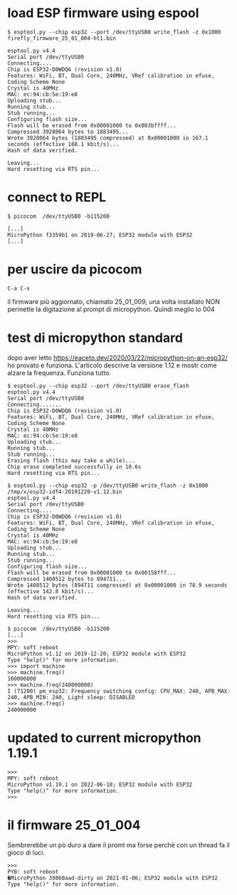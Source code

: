 
# load ESP firmware using espool

	$ esptool.py --chip esp32 --port /dev/ttyUSB0 write_flash -z 0x1000 firefly_firmware_25_01_004-ht1.bin
```
esptool.py v4.4
Serial port /dev/ttyUSB0
Connecting....
Chip is ESP32-D0WDQ6 (revision v1.0)
Features: WiFi, BT, Dual Core, 240MHz, VRef calibration in efuse, Coding Scheme None
Crystal is 40MHz
MAC: ec:94:cb:5e:19:e8
Uploading stub...
Running stub...
Stub running...
Configuring flash size...
Flash will be erased from 0x00001000 to 0x003bffff...
Compressed 3928064 bytes to 1883495...
Wrote 3928064 bytes (1883495 compressed) at 0x00001000 in 167.1 seconds (effective 188.1 kbit/s)...
Hash of data verified.

Leaving...
Hard resetting via RTS pin...
```

# connect to REPL

	$ picocom  /dev/ttyUSB0 -b115200
```
[...]
MicroPython f3359b1 on 2019-06-27; ESP32 module with ESP32
[...]
```

# per uscire da picocom

	C-a C-x

il firmware più aggiornato, chiamato 25_01_009, una volta installato
NON permette la digitazione al prompt di micropython. Quindi meglio lo 004


# test di micropython standard

dopo aver letto https://eaceto.dev/2020/03/22/micropython-on-an-esp32/
ho provato e funziona. L'articolo descrive la versione 1.12 e mostr
come alzare la frequenza. Funziona tutto.

```
$ esptool.py --chip esp32 --port /dev/ttyUSB0 erase_flash
esptool.py v4.4
Serial port /dev/ttyUSB0
Connecting.......
Chip is ESP32-D0WDQ6 (revision v1.0)
Features: WiFi, BT, Dual Core, 240MHz, VRef calibration in efuse, Coding Scheme None
Crystal is 40MHz
MAC: ec:94:cb:5e:19:e8
Uploading stub...
Running stub...
Stub running...
Erasing flash (this may take a while)...
Chip erase completed successfully in 10.6s
Hard resetting via RTS pin...
```

```
$ esptool.py --chip esp32 -p /dev/ttyUSB0 write_flash -z 0x1000 /tmp/x/esp32-idf4-20191220-v1.12.bin 
esptool.py v4.4
Serial port /dev/ttyUSB0
Connecting....
Chip is ESP32-D0WDQ6 (revision v1.0)
Features: WiFi, BT, Dual Core, 240MHz, VRef calibration in efuse, Coding Scheme None
Crystal is 40MHz
MAC: ec:94:cb:5e:19:e8
Uploading stub...
Running stub...
Stub running...
Configuring flash size...
Flash will be erased from 0x00001000 to 0x00158fff...
Compressed 1408512 bytes to 894711...
Wrote 1408512 bytes (894711 compressed) at 0x00001000 in 78.9 seconds (effective 142.8 kbit/s)...
Hash of data verified.

Leaving...
Hard resetting via RTS pin...
```

```
$ picocom  /dev/ttyUSB0 -b115200
[...]
>>> 
MPY: soft reboot
MicroPython v1.12 on 2019-12-20; ESP32 module with ESP32
Type "help()" for more information.
>>> import machine
>>> machine.freq()
160000000
>>> machine.freq(240000000)
I (71200) pm_esp32: Frequency switching config: CPU_MAX: 240, APB_MAX: 240, APB_MIN: 240, Light sleep: DISABLED
>>> machine.freq()
240000000
```

# updated to current micropython 1.19.1

```
>>> 
MPY: soft reboot
MicroPython v1.19.1 on 2022-06-18; ESP32 module with ESP32
Type "help()" for more information.
>>> 
```

# il firmware 25_01_004

Sembrerebbe un pò duro a dare il promt ma forse perchè con
un thread fa il gioco di luci.

```
>>> 
PYB: soft reboot
�MicroPython 39860aad-dirty on 2021-01-06; ESP32 module with ESP32
Type "help()" for more information.
```
